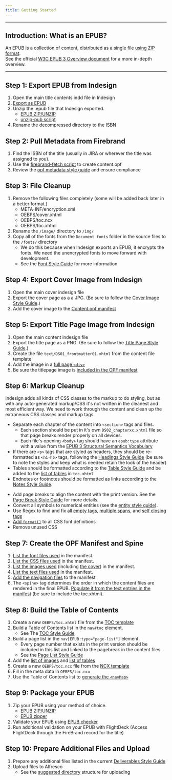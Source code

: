 ```yaml
---
title: Getting Started
---
```

<hr />

## Introduction: What is an EPUB?
An EPUB is a collection of content, distributed as a single file [using ZIP format](https://www.w3.org/publishing/EPUB32/EPUB-overview.html#sec-container).  
See the official [W3C EPUB 3 Overview document](https://www.w3.org/publishing/EPUB32/EPUB-overview.html) for a more in-depth overview.

<hr />

## Step 1: Export EPUB from Indesign
1. Open the main title contents indd file in Indesign
2. [Export as EPUB](https://helpx.adobe.com/indesign/using/export-content-epub-cc.html#export-to-epub)  
3. Unzip the .epub file that Indesign exported.  
	- [EPUB ZIP/UNZIP](/process/tools-setting-your-machine-and-software#ePub-Zip-Unzip-2-0-1)
	- [unzip-pub script](https://gist.github.com/codingChewie/fe194f5064084d15c6a562ede1487f85)
4. Rename the decompressed directory to the ISBN

## Step 2: Pull Metadata from Firebrand
1. Find the ISBN of the title (usually in JIRA or wherever the title was assigned to you).
2. Use the [firebrand-fetch script](https://github.com/EPUBknowledge/firebrand-fetch) to create content.opf
3. Review the [opf metadata style guide](/code/opf_format.html#OPF-Metadata) and ensure compliance

## Step 3: File Cleanup
1. Remove the following files completely (some will be added back later in a better format.)
	- META-INF/encryption.xml
	- OEBPS/cover.xhtml
	- OEBPS/toc.ncx
	- OEBPS/toc.xhtml
2. Rename the `/image/` directory to `/img/`
3. Copy all of the fonts from the `Document fonts` folder in the source files to the `/fonts/` directory
	- We do this because when Indesign exports an EPUB, it encrypts the fonts. We need the unencrypted fonts to move forward with development.
	- See the [Font Style Guide](/process/fonts.html) for more information

## Step 4: Export Cover Image from Indesign
1. Open the main cover indesign file
2. Export the cover page as a a JPG. (Be sure to follow the [Cover Image Style Guide](/code/structural_types.html#Cover-Image).)
3. Add the cover image to the [Content.opf manifest](/code/opf_format.html#Cover-Image-Manifest)

## Step 5: Export Title Page Image from Indesign
1. Open the main content indesign file
2. Export the title page as a PNG. (Be sure to follow the [Title Page Style Guide](/code/structural_types.html#Title-Page).)
3. Create the file `text/DS01_frontmatter01.xhtml` from the content file template
4. Add the image in a [full page `<div>`](/css_lib/figures.html#Full-Page-Image)
5. Be sure the titlepage image is [included in the OPF manifest](/code/opf_format.html#Image-Manifest)

## Step 6: Markup Cleanup
Indesign adds all kinds of CSS classes to the markup to do styling, but as with any auto-generated markup/CSS it's not written in the cleanest and most efficient way. We need to work through the content and clean up the extraneous CSS classes and markup tags.
- Separate each chapter of the content into `<section>` tags and files.
	- Each section should be put in it's own `DS02_chapterxx.xhtml` file so that page breaks render properly on all devices.
	- Each file's opening `<body>` tag should have an `epub:type` attribute with a value from the [EPUB 3 Structural Semantics Vocabulary](https://idpf.github.io/epub-vocabs/structure/)
- If there are `<p>` tags that are styled as headers, they should be re-formatted as `<h1-h6>` tags, following the [Headings Style Guide](https://style.bhdirect-ebooks.org/code/structural_types.html#Headings) (be sure to note the styles and keep what is needed retain the look of the header)
- Tables should be formatted according to the [Table Style Guide](/code/general_types.html#Tables) and be added to the [list of tables](/code/navigation.html#toc-xhtml-List-of-Tables) in `toc.xhtml`
- Endnotes or footnotes should be formatted as links according to the [Notes Style Guide](/code/structural_types.html#Notes).
<!--- A set of regex substitutions should be run to resolve common markup problems (empty tags, etc.).  
**TODO**: Build a list of common markup issues that are generic enough to apply to all EPUBs (including entity code replacements).-->
- Add page breaks to align the content with the print version. See the [Page Break Style Guide](/code/structural_types.html#Page-Breaks) for more details.
- Convert all symbols to numerical entities (see the [entity style guide](/code/html_style.html#Entity-References)).
- Use Regex to find and fix all [empty tags](https://epubknowledge.com/docs/xhtml-general#empty-span), [multiple spans](https://epubknowledge.com/docs/xhtml-general#multiple-span), and [self closing tags](https://epubknowledge.com/docs/xhtml-general#self-closing-tags)
- [Add `format()`](https://EPUBknowledge.com/docs/opentype#css) to all CSS font definitions
- Remove unused CSS

## Step 7: Create the OPF Manifest and Spine
1. [List the font files used](https://EPUBknowledge.com/docs/opf-manifest#fonts) in the manifest.
2. [List the CSS files used](https://EPUBknowledge.com/docs/opf-manifest#css) in the manifest.
3. [List the images used](https://EPUBknowledge.com/docs/opf-manifest#images) (including [the cover](https://EPUBknowledge.com/docs/opf-manifest#cover)) in the manifest.
4. [List the text files used](https://EPUBknowledge.com/docs/opf-manifest#xhtml) in the manifest.
5. [Add the navigation files](https://EPUBknowledge.com/docs/opf-manifest#navigation) to the manifest
5. The `<spine>` tag determines the order in which the content files are rendered in the final EPUB. [Populate it from the text entries in the manifest](https://EPUBknowledge.com/docs/opf-spine/) (be sure to include the toc.xhtml).

## Step 8: Build the Table of Contents
1. Create a new `OEBPS/toc.xhtml` file from the [TOC template](https://EPUBknowledge.com/docs/toc#template)
2. Build a Table of Contents list in the `nav#toc` element.
	- See The [TOC Style Guide](https://EPUBknowledge.com/docs/toc#toc)
3. Build a page list in the `nav[EPUB:type="page-list"]` element.
	- Every page number that exists in the print version should be included in this list and linked to the pagebreak in the content files.
	- See the [Page List Style Guide](https://EPUBknowledge.com/docs/toc#page-list)
4. Add the [list of images](https://EPUBknowledge.com/docs/toc#list-of-images) and [list of tables](https://EPUBknowledge.com/docs/toc#list-of-tables)
5. Create a new `OEBPS/toc.ncx` file from the [NCX template](https://EPUBknowledge.com/docs/ncx)
6. Fill in the meta data in `OEBPS/toc.ncx`
7. Use the Table of Contents list to [generate the `<navMap>`](https://EPUBknowledge.com/docs/ncx)

## Step 9: Package your EPUB
1. Zip your EPUB using your method of choice.
	- [EPUB ZIP/UNZIP](https://style.bhdirect-ebooks.org/process/tools-setting-your-machine-and-software#ePub-Zip-Unzip-2-0-1)
	- [EPUB zipper](https://github.com/epubknowledge/scripts/tree/main/guidelines/epub-zipper)  
	<!-- **TODO**: Standardize the suggested method of packaging.  -->
2. Validate your EPUB using [EPUB checker](https://github.com/epubknowledge/scripts/tree/main/guidelines/epub-checker)
3. Run additional validation on your EPUB with FlightDeck (Access FlightDeck through the FireBrand record for the title)

## Step 10: Prepare Additional Files and Upload
1. Prepare any additional files listed in the current [Deliverables Style Guide](https://epubknowledge.com/docs/deliverables#reflowable-title)
2. Upload files to Alfresco
	- See the [suggested directory](https://epubknowledge.com/docs/file-structure#uploading-source-files) structure for uploading